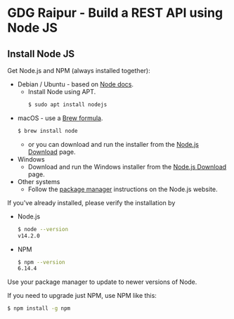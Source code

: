# GDG Raipur - Build a REST API using Node JS

## Install Node JS 

Get Node.js and NPM (always installed together):

- Debian / Ubuntu - based on [Node docs](https://github.com/nodesource/distributions/blob/master/README.md#installation-instructions).
   - Install Node using APT.
        ```sh
        $ sudo apt install nodejs
        ```
- macOS - use a [Brew formula](https://formulae.brew.sh/formula/node).
    ```sh
    $ brew install node
    ```
    - or you can download and run the installer from the [Node.js Download](https://nodejs.org/en/download/) page.
- Windows
    - Download and run the Windows installer from the [Node.js Download](https://nodejs.org/en/download/) page.
- Other systems
    - Follow the [package manager](https://nodejs.org/en/download/package-manager/) instructions on the Node.js website.
    
If you've already installed, please verify the installation by
- Node.js
    ```sh
    $ node --version
    v14.2.0
    ```
- NPM
   ```sh
   $ npm --version
   6.14.4
   ```

Use your package manager to update to newer versions of Node.

If you need to upgrade just NPM, use NPM like this:

```sh
$ npm install -g npm
```
